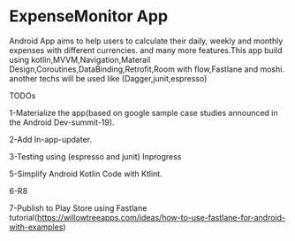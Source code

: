 # ExpenseMonitor App 
Android App aims to help users to calculate their daily, weekly and monthly expenses with different currencies. and many more features.This app build using kotlin,MVVM,Navigation,Materail Design,Coroutines,DataBinding,Retrofit,Room with flow,Fastlane and moshi. another techs will be used like (Dagger,junit,espresso)

TODOs

1-Materialize the app(based on google sample case studies announced in the Android Dev-summit-19).

2-Add In-app-updater.

3-Testing using (espresso and junit) Inprogress 

5-Simplify Android Kotlin Code with Ktlint.

6-R8

7-Publish to Play Store using Fastlane tutorial(https://willowtreeapps.com/ideas/how-to-use-fastlane-for-android-with-examples)
